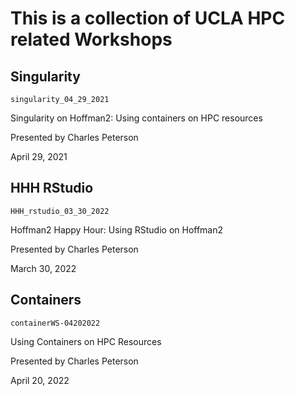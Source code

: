 # This is a collection of UCLA HPC related Workshops 

## Singularity

`singularity_04_29_2021`

Singularity on Hoffman2: Using containers on HPC resources

Presented by Charles Peterson

April 29, 2021

## HHH RStudio

`HHH_rstudio_03_30_2022`

Hoffman2 Happy Hour: Using RStudio on Hoffman2

Presented by Charles Peterson

March 30, 2022

## Containers

`containerWS-04202022`

Using Containers on HPC Resources

Presented by Charles Peterson

April 20, 2022


